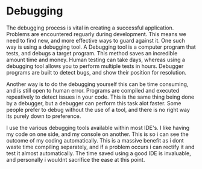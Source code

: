 # Debugging 

The debugging process is vital in creating a successful application. Problems are encountered reguarly during development. This means we need to find new, and more effective ways to guard against it. One such way is using a debugging tool. A Debugging tool is a computer program that tests, and debugs a target program. This method saves an incredible amount time and money. Human testing can take days, whereas using a debugging tool allows you to perform multiple tests in hours. Debugger programs are built to detect bugs, and show their position for resolution. 

Another way is to do the debugging yourself this can be time consuming, and is still open to human error. Programs are compiled and executed repeatively to detect issues in your code. This is the same thing being done by a debugger, but a debugger can perform this task alot faster. Some people prefer to debug without the use of a tool, and there is no right way its purely down to preference. 

I use the various debugging tools available within most IDE's. I like having my code on one side, and my console on another. This is so i can see the outcome of my coding automatically. This is a massive benefit as i dont waste time compiling separately, and if a problem occurs i can rectify it and test it almost automatically. The time saved using a good IDE is invaluable, and personally i wouldnt sacrifice the ease at this point.
